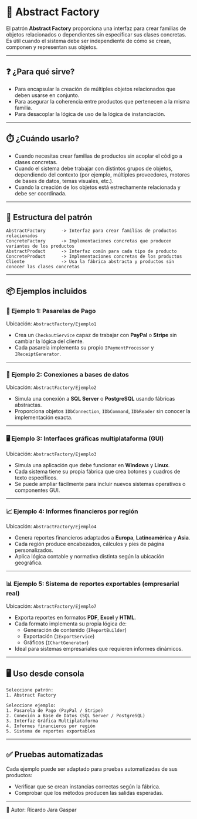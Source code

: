 # 🧱 Abstract Factory

El patrón **Abstract Factory** proporciona una interfaz para crear familias de objetos relacionados o dependientes sin especificar sus clases concretas. Es útil cuando el sistema debe ser independiente de cómo se crean, componen y representan sus objetos.

---

## ❓ ¿Para qué sirve?

- Para encapsular la creación de múltiples objetos relacionados que deben usarse en conjunto.
- Para asegurar la coherencia entre productos que pertenecen a la misma familia.
- Para desacoplar la lógica de uso de la lógica de instanciación.

---

## ⏱️ ¿Cuándo usarlo?

- Cuando necesitas crear familias de productos sin acoplar el código a clases concretas.
- Cuando el sistema debe trabajar con distintos grupos de objetos, dependiendo del contexto (por ejemplo, múltiples proveedores, motores de bases de datos, temas visuales, etc.).
- Cuando la creación de los objetos está estrechamente relacionada y debe ser coordinada.

---

## 📁 Estructura del patrón

```
AbstractFactory      -> Interfaz para crear familias de productos relacionados
ConcreteFactory      -> Implementaciones concretas que producen variantes de los productos
AbstractProduct      -> Interfaz común para cada tipo de producto
ConcreteProduct      -> Implementaciones concretas de los productos
Cliente              -> Usa la fábrica abstracta y productos sin conocer las clases concretas
```

---

## 📦 Ejemplos incluidos

### 🧪 Ejemplo 1: Pasarelas de Pago
Ubicación: `AbstractFactory/Ejemplo1`

- Crea un `CheckoutService` capaz de trabajar con **PayPal** o **Stripe** sin cambiar la lógica del cliente.
- Cada pasarela implementa su propio `IPaymentProcessor` y `IReceiptGenerator`.

---

### 🧠 Ejemplo 2: Conexiones a bases de datos
Ubicación: `AbstractFactory/Ejemplo2`

- Simula una conexión a **SQL Server** o **PostgreSQL** usando fábricas abstractas.
- Proporciona objetos `IDbConnection`, `IDbCommand`, `IDbReader` sin conocer la implementación exacta.

---

### 🖥️ Ejemplo 3: Interfaces gráficas multiplataforma (GUI)
Ubicación: `AbstractFactory/Ejemplo3`

- Simula una aplicación que debe funcionar en **Windows** y **Linux**.
- Cada sistema tiene su propia fábrica que crea botones y cuadros de texto específicos.
- Se puede ampliar fácilmente para incluir nuevos sistemas operativos o componentes GUI.

---
### 📈 Ejemplo 4: Informes financieros por región
Ubicación: `AbstractFactory/Ejemplo4`

- Genera reportes financieros adaptados a **Europa**, **Latinoamérica** y **Asia**.
- Cada región produce encabezados, cálculos y pies de página personalizados.
- Aplica lógica contable y normativa distinta según la ubicación geográfica.

---

### 📊 Ejemplo 5: Sistema de reportes exportables (empresarial real)
Ubicación: `AbstractFactory/Ejemplo7`

- Exporta reportes en formatos **PDF**, **Excel** y **HTML**.
- Cada formato implementa su propia lógica de:
  - Generación de contenido (`IReportBuilder`)
  - Exportación (`IExportService`)
  - Gráficos (`IChartGenerator`)
- Ideal para sistemas empresariales que requieren informes dinámicos.

---

## 🖥️ Uso desde consola

```
Seleccione patrón:
1. Abstract Factory

Seleccione ejemplo:
1. Pasarela de Pago (PayPal / Stripe)
2. Conexión a Base de Datos (SQL Server / PostgreSQL)
3. Interfaz Gráfica Multiplataforma
4. Informes financieros por región
5. Sistema de reportes exportables
```

---

## ✅ Pruebas automatizadas

Cada ejemplo puede ser adaptado para pruebas automatizadas de sus productos:
- Verificar que se crean instancias correctas según la fábrica.
- Comprobar que los métodos producen las salidas esperadas.

---

📗 Autor: Ricardo Jara Gaspar